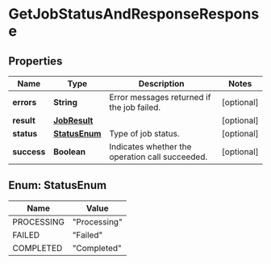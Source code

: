 

# GetJobStatusAndResponseResponse


## Properties

| Name | Type | Description | Notes |
|------------ | ------------- | ------------- | -------------|
|**errors** | **String** | Error messages returned if the job failed. |  [optional] |
|**result** | [**JobResult**](JobResult.md) |  |  [optional] |
|**status** | [**StatusEnum**](#StatusEnum) | Type of job status. |  [optional] |
|**success** | **Boolean** | Indicates whether the operation call succeeded. |  [optional] |



## Enum: StatusEnum

| Name | Value |
|---- | -----|
| PROCESSING | &quot;Processing&quot; |
| FAILED | &quot;Failed&quot; |
| COMPLETED | &quot;Completed&quot; |



